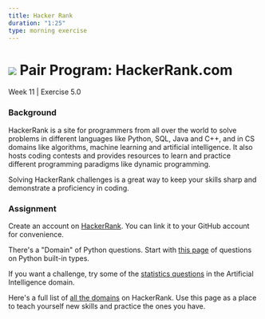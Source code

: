 ```yaml
---
title: Hacker Rank
duration: "1:25"
type: morning exercise
---
```


# ![](https://ga-dash.s3.amazonaws.com/production/assets/logo-9f88ae6c9c3871690e33280fcf557f33.png) Pair Program: HackerRank.com
Week 11 | Exercise 5.0

### Background
HackerRank is a site for programmers from all over the world to solve problems in different languages like Python, SQL, Java and C++, and in CS domains like algorithms, machine learning and artificial intelligence. It also hosts coding contests and provides resources to learn and practice different programming paradigms like dynamic programming.

Solving HackerRank challenges is a great way to keep your skills sharp and demonstrate a proficiency in coding.

### Assignment
Create an account on [HackerRank](www.hackerrank.com). You can link it to your GitHub account for convenience.

There's a "Domain" of Python questions. Start with [this page](https://www.hackerrank.com/domains/python/py-built-ins/difficulty/all/page/1) of questions on Python built-in types.

If you want a challenge, try some of the [statistics questions](https://www.hackerrank.com/domains/ai/statistics-foundations) in the Artificial Intelligence domain.

Here's a full list of [all the domains](https://www.hackerrank.com/domains) on HackerRank. Use this page as a place to teach yourself new skills and practice the ones you have. 
